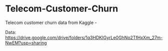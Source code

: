 # Telecom-Customer-Churn
Telecom customer churn data from Kaggle -

Data:
https://drive.google.com/drive/folders/1q3HDKIGyrLe0GhNo2TfHxXm_27m-NwEM?usp=sharing
